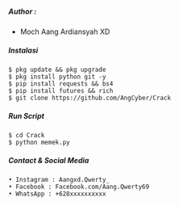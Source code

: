 ##### Author :
- Moch Aang Ardiansyah XD

##### Instalasi
```shell
$ pkg update && pkg upgrade
$ pkg install python git -y
$ pip install requests && bs4
$ pip install futures && rich
$ git clone https://github.com/AngCyber/Crack
```
##### Run Script
```shell
$ cd Crack
$ python memek.py
```

##### Contact & Social Media
```shell
• Instagram : Aangxd.Qwerty_
• Facebook : Facebook.com/Aang.Qwerty69
• WhatsApp : +628xxxxxxxxxx
```
